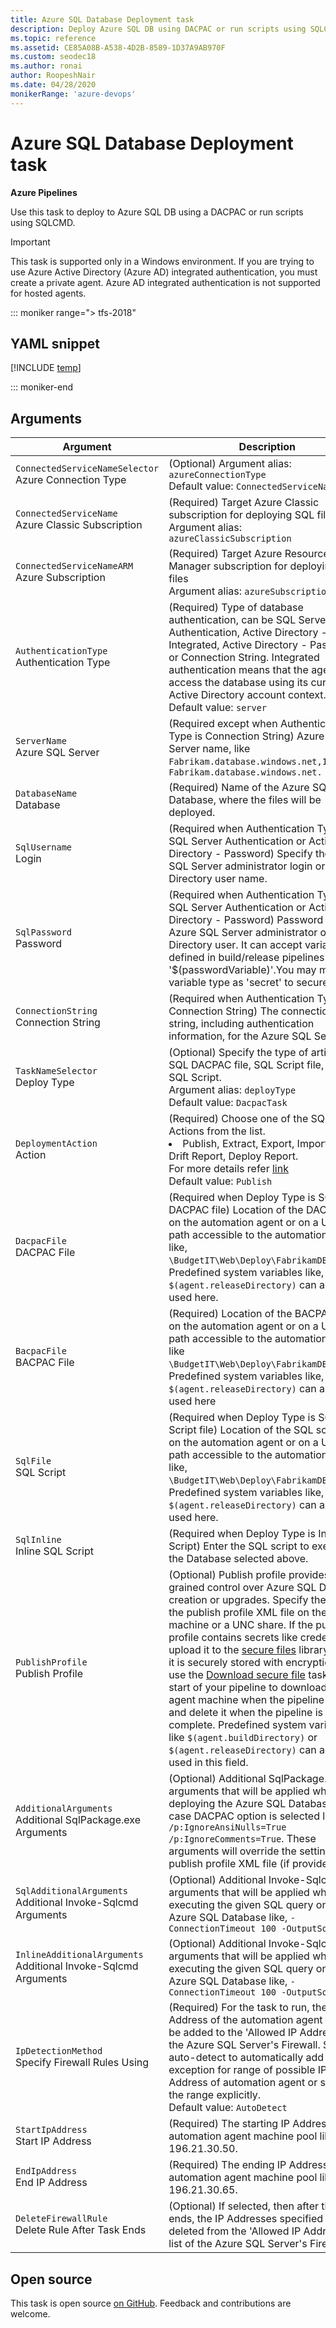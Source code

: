 ```yaml
---
title: Azure SQL Database Deployment task
description: Deploy Azure SQL DB using DACPAC or run scripts using SQLCMD
ms.topic: reference
ms.assetid: CE85A08B-A538-4D2B-8589-1D37A9AB970F
ms.custom: seodec18
ms.author: ronai
author: RoopeshNair
ms.date: 04/28/2020
monikerRange: 'azure-devops'
---
```


# Azure SQL Database Deployment task

**Azure Pipelines**

Use this task to deploy to Azure SQL DB using a DACPAC or run scripts using SQLCMD.

> [!IMPORTANT]
> This task is supported only in a Windows environment. If you are trying to use Azure Active Directory (Azure AD) integrated authentication, you must create a private agent. Azure AD integrated authentication is not supported for hosted agents.

::: moniker range="> tfs-2018"

## YAML snippet

[!INCLUDE [temp](../includes/yaml/SqlAzureDacpacDeploymentV1.md)]

::: moniker-end

## Arguments

| Argument                                                            | Description                                                                                                                                                                                                                                                                                                                                                                                                                                                                                                                                                                                                                                                                                                             |
| ------------------------------------------------------------------- | ----------------------------------------------------------------------------------------------------------------------------------------------------------------------------------------------------------------------------------------------------------------------------------------------------------------------------------------------------------------------------------------------------------------------------------------------------------------------------------------------------------------------------------------------------------------------------------------------------------------------------------------------------------------------------------------------------------------------- |
| `ConnectedServiceNameSelector`<br/>Azure Connection Type            | (Optional) Argument alias: `azureConnectionType` <br/>Default value: `ConnectedServiceNameARM`                                                                                                                                                                                                                                                                                                                                                                                                                                                                                                                                                                                                                          |
| `ConnectedServiceName`<br/>Azure Classic Subscription               | (Required) Target Azure Classic subscription for deploying SQL files <br/>Argument alias: `azureClassicSubscription`                                                                                                                                                                                                                                                                                                                                                                                                                                                                                                                                                                                                    |
| `ConnectedServiceNameARM`<br/>Azure Subscription                    | (Required) Target Azure Resource Manager subscription for deploying SQL files <br/>Argument alias: `azureSubscription`                                                                                                                                                                                                                                                                                                                                                                                                                                                                                                                                                                                                  |
| `AuthenticationType`<br/>Authentication Type                        | (Required) Type of database authentication, can be SQL Server Authentication, Active Directory - Integrated, Active Directory - Password, or Connection String. Integrated authentication means that the agent will access the database using its current Active Directory account context. <br/>Default value: `server`                                                                                                                                                                                                                                                                                                                                                                                                |
| `ServerName`<br/>Azure SQL Server                                   | (Required except when Authentication Type is Connection String) Azure SQL Server name, like `Fabrikam.database.windows.net,1433` or `Fabrikam.database.windows.net.`                                                                                                                                                                                                                                                                                                                                                                                                                                                                                                                                                    |
| `DatabaseName`<br/>Database                                         | (Required) Name of the Azure SQL Database, where the files will be deployed.                                                                                                                                                                                                                                                                                                                                                                                                                                                                                                                                                                                                                                            |
| `SqlUsername`<br/>Login                                             | (Required when Authentication Type is SQL Server Authentication or Active Directory - Password) Specify the Azure SQL Server administrator login or Active Directory user name.                                                                                                                                                                                                                                                                                                                                                                                                                                                                                                                                         |
| `SqlPassword`<br/>Password                                          | (Required when Authentication Type is SQL Server Authentication or Active Directory - Password) Password for the Azure SQL Server administrator or Active Directory user. It can accept variables defined in build/release pipelines as '\$(passwordVariable)'.You may mark the variable type as 'secret' to secure it.                                                                                                                                                                                                                                                                                                                                                                                                 |
| `ConnectionString`<br/>Connection String                            | (Required when Authentication Type is Connection String) The connection string, including authentication information, for the Azure SQL Server.                                                                                                                                                                                                                                                                                                                                                                                                                                                                                                                                                                         |
| `TaskNameSelector`<br/>Deploy Type                                  | (Optional) Specify the type of artifact, SQL DACPAC file, SQL Script file, or Inline SQL Script. <br/>Argument alias: `deployType` <br/>Default value: `DacpacTask`                                                                                                                                                                                                                                                                                                                                                                                                                                                                                                                                                     |
| `DeploymentAction` <br/>Action                                      | (Required) Choose one of the SQL Actions from the list. <br/><li> Publish, Extract, Export, Import, Script, Drift Report, Deploy Report. <br/>For more details refer [link​](https://go.microsoft.com/fwlink/?linkid=875177) <br/>Default value: `Publish`                                                                                                                                                                                                                                                                                                                                                                                                                                                              |
| `DacpacFile`<br/>DACPAC File                                        | (Required when Deploy Type is SQL DACPAC file) Location of the DACPAC file on the automation agent or on a UNC path accessible to the automation agent like, `\BudgetIT\Web\Deploy\FabrikamDB.dacpac`. Predefined system variables like, `$(agent.releaseDirectory)` can also be used here.                                                                                                                                                                                                                                                                                                                                                                                                                             |
| `BacpacFile` <br/>BACPAC File                                       | (Required) Location of the BACPAC file on the automation agent or on a UNC path accessible to the automation agent like `\BudgetIT\Web\Deploy\FabrikamDB.bacpac`. Predefined system variables like, `$(agent.releaseDirectory)` can also be used here                                                                                                                                                                                                                                                                                                                                                                                                                                                                   |
| `SqlFile`<br/>SQL Script                                            | (Required when Deploy Type is SQL Script file) Location of the SQL script file on the automation agent or on a UNC path accessible to the automation agent like, `\BudgetIT\Web\Deploy\FabrikamDB.sql`. Predefined system variables like, `$(agent.releaseDirectory)` can also be used here.                                                                                                                                                                                                                                                                                                                                                                                                                            |
| `SqlInline`<br/>Inline SQL Script                                   | (Required when Deploy Type is Inline SQL Script) Enter the SQL script to execute on the Database selected above.                                                                                                                                                                                                                                                                                                                                                                                                                                                                                                                                                                                                        |
| `PublishProfile`<br/>Publish Profile                                | (Optional) Publish profile provides fine-grained control over Azure SQL Database creation or upgrades. Specify the path to the publish profile XML file on the agent machine or a UNC share. If the publish profile contains secrets like credentials, upload it to the [secure files](../../library/secure-files.md) library where it is securely stored with encryption. Then use the [Download secure file](../utility/download-secure-file.md) task at the start of your pipeline to download it to the agent machine when the pipeline runs and delete it when the pipeline is complete. Predefined system variables like `$(agent.buildDirectory)` or `$(agent.releaseDirectory)` can also be used in this field. |
| `AdditionalArguments`<br/>Additional SqlPackage.exe Arguments       | (Optional) Additional SqlPackage.exe arguments that will be applied when deploying the Azure SQL Database, in case DACPAC option is selected like, `/p:IgnoreAnsiNulls=True /p:IgnoreComments=True`. These arguments will override the settings in the publish profile XML file (if provided).                                                                                                                                                                                                                                                                                                                                                                                                                          |
| `SqlAdditionalArguments`<br/>Additional Invoke-Sqlcmd Arguments     | (Optional) Additional Invoke-Sqlcmd arguments that will be applied when executing the given SQL query on the Azure SQL Database like, `-ConnectionTimeout 100 -OutputSqlErrors`                                                                                                                                                                                                                                                                                                                                                                                                                                                                                                                                         |
| `InlineAdditionalArguments` <br/>Additional Invoke-Sqlcmd Arguments | (Optional) Additional Invoke-Sqlcmd arguments that will be applied when executing the given SQL query on the Azure SQL Database like, `-ConnectionTimeout 100 -OutputSqlErrors`                                                                                                                                                                                                                                                                                                                                                                                                                                                                                                                                         |
| `IpDetectionMethod`<br/>Specify Firewall Rules Using                | (Required) For the task to run, the IP Address of the automation agent has to be added to the 'Allowed IP Addresses' in the Azure SQL Server's Firewall. Select auto-detect to automatically add firewall exception for range of possible IP Address of automation agent or specify the range explicitly. <br/>Default value: `AutoDetect`                                                                                                                                                                                                                                                                                                                                                                              |
| `StartIpAddress`<br/>Start IP Address                               | (Required) The starting IP Address of the automation agent machine pool like 196.21.30.50.                                                                                                                                                                                                                                                                                                                                                                                                                                                                                                                                                                                                                              |
| `EndIpAddress`<br/>End IP Address                                   | (Required) The ending IP Address of the automation agent machine pool like 196.21.30.65.                                                                                                                                                                                                                                                                                                                                                                                                                                                                                                                                                                                                                                |
| `DeleteFirewallRule`<br/>Delete Rule After Task Ends                | (Optional) If selected, then after the task ends, the IP Addresses specified here are deleted from the 'Allowed IP Addresses' list of the Azure SQL Server's Firewall.                                                                                                                                                                                                                                                                                                                                                                                                                                                                                                                                                  |

## Open source

This task is open source [on GitHub](https://github.com/Microsoft/azure-pipelines-tasks). Feedback and contributions are welcome.
